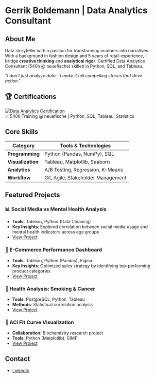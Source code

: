 # Gerrik Boldemann | Data Analytics Consultant

## About Me

Data storyteller with a passion for transforming numbers into narratives. With a background in fashion design and 5 years of retail experience, I bridge **creative thinking** and **analytical rigor**. Certified Data Analytics Consultant (540h @ neuefische) skilled in Python, SQL, and Tableau.

*"I don't just analyze data - I make it tell compelling stories that drive action."*

## 🏆 Certifications 
[![Data Analytics Certification](https://img.shields.io/badge/View_Certificate-2ea44f)](docs/neuefische-certification.pdf)  
✅ 540h Training @ neuefische | Python, SQL, Tableau, Statistics

## Core Skills

| Category          | Tools & Technologies         |
|-------------------|------------------------------|
| **Programming**   | Python (Pandas, NumPy), SQL  |
| **Visualization** | Tableau, Matplotlib, Seaborn|
| **Analytics**     | A/B Testing, Regression, K-Means |
| **Workflow**      | Git, Agile, Stakeholder Management |

## Featured Projects

### 📊 Social Media vs Mental Health Analysis  
- **Tools**: Tableau, Python (Data Cleaning)  
- **Key Insights**: Explored correlation between social media usage and mental health indicators across age groups  
- [View Project](Data-Analytics-Portfolio/Students_Social_Media_Addiction_Analyse)  

### 🛒 E-Commerce Performance Dashboard
- **Tools**: Tableau, Python (Pandas), Figma
- **Key Insights**: Optimized sales strategy by identifying top-performing product categories
- [View Project](Business_Analytics/)

### 🏥 Health Analysis: Smoking & Cancer
- **Tools**: PostgreSQL, Python, Tableau  
- **Methods**: Statistical correlation analysis  
- [View Project](Health_Analyse/)  

### 🌿 ACi Fit Curve Visualization
- **Collaboration**: Biochemistry research project  
- **Tools**: Python (Matplotlib), GIMP  
- [View Project](ACi_Fit_Kurve/)  

## Contact
- [LinkedIn](https://linkedin.com/in/your-profile)
